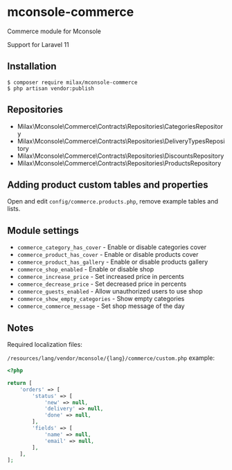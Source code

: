 # mconsole-commerce

Commerce module for Mconsole

Support for Laravel 11

## Installation

```
$ composer require milax/mconsole-commerce
$ php artisan vendor:publish
```

## Repositories

- Milax\Mconsole\Commerce\Contracts\Repositories\CategoriesRepository
- Milax\Mconsole\Commerce\Contracts\Repositories\DeliveryTypesRepository
- Milax\Mconsole\Commerce\Contracts\Repositories\DiscountsRepository
- Milax\Mconsole\Commerce\Contracts\Repositories\ProductsRepository

## Adding product custom tables and properties

Open and edit `config/commerce.products.php`, remove example tables and lists.

## Module settings

* `commerce_category_has_cover` - Enable or disable categories cover
* `commerce_product_has_cover` - Enable or disable products cover
* `commerce_product_has_gallery` - Enable or disable products gallery
* `commerce_shop_enabled` - Enable or disable shop
* `commerce_increase_price` - Set increased price in percents
* `commerce_decrease_price` - Set decreased price in percents
* `commerce_guests_enabled` - Allow unauthorized users to use shop
* `commerce_show_empty_categories` - Show empty categories
* `commerce_commerce_message` - Set shop message of the day

## Notes

Required localization files:

`/resources/lang/vendor/mconsole/{lang}/commerce/custom.php` example:

```php
<?php

return [
    'orders' => [
        'status' => [
            'new' => null,
            'delivery' => null,
            'done' => null,
        ],
        'fields' => [
            'name' => null,
            'email' => null,
        ],
    ],
];
```